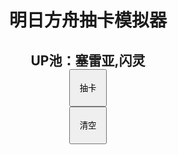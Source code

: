<!DOCTYPE html>
<html>
<head>
<meta charset="utf-8">
<title>明日方舟抽卡模拟器</title>

</head>
<body>
<h1 align="center">明日方舟抽卡模拟器</h1>
<h2 align="center">UP池：塞雷亚,闪灵
<div>
<form>

<div align="center">
  <input type="button" value="抽卡" onclick="clickButton()" style="height:60px;width:60px;"/>
  </div>
  <div align="center">
  <input type="button" value="清空" onclick="cleanup()" style="height:60px;width:60px;"/></div>
</form>
</div>
<body background="http://p5.qhimg.com/dr/1280__/t01459034aceb84f904.png"
style=" background-repeat:no-repeat ;
background-size:100% 100%;
background-attachment: fixed;"
>
<p id=demo><br></p>

<script>
var saileiya="<img style='border:5px solid #EEEE00' src='http://p2.qhimg.com/dr/150__/t012dd0eaddfe75600b.png' width='50' height='50'>"
var xiaomianyang="<img style='border:5px solid #EEEE00' src='http://p2.qhimg.com/dr/150__/t01487774e7e38e5c1e.png' width='50' height='50'>"
var nengtianshi="<img style='border:5px solid #EEEE00' src='http://p7.qhimg.com/dr/150__/t019c37b9d9b5ea1a5c.png' width='50' height='50'>"
var xiaohuolong="<img style='border:5px solid #EEEE00' src='http://p8.qhimg.com/dr/150__/t01665df6d2f7ffdc66.png' width='50' height='50'>"
var daimaowang="<img style='border:5px solid #EEEE00' src='http://p3.qhimg.com/dr/150__/t01c502355dfb308d1d.png' width='50' height='50'>"
var yinghui="<img style='border:5px solid #EEEE00' src='http://p8.qhimg.com/dr/150__/t0198c1592aaa1d557b.png 'width='50' height='50'>"
var sikadi="<img style='border:5px solid #EEEE00' src='http://p8.qhimg.com/dr/150__/t019b00ae321487781f.png' width='50' height='50'>"
var xingxiong="<img style='border:5px solid #EEEE00' src='http://p5.qhimg.com/dr/150__/t01ed97940a904fe79d.png' width='50' height='50'>"
var yeying="<img style='border:5px solid #EEEE00' src='http://p7.qhimg.com/dr/150__/t01a371828406834314.png' width='50' height='50'>"
var shanling="<img style='border:5px solid #EEEE00' src='http://p0.qhimg.com/dr/150__/t01530756367f2cee1c.png' width='50' height='50'>"
var jiege="<img style='border:5px solid #EEEE00' src='http://p5.qhimg.com/dr/150__/t01d02ff918590a9f9d.png' width='50' height='50'>"
/*
SR
*/
var yunxing="<img style='border:5px solid #FF0000' src='http://p1.qhimg.com/dr/150__/t01076e24d8da6ffe44.png' width='50' height='50'>"
var landu="<img style='border:5px solid #FF0000' src='http://p7.qhimg.com/dr/150__/t01c2d752ccca46acc3.png' width='50' height='50'>"
var puluo="<img style='border:5px solid #FF0000' src='http://p4.qhimg.com/dr/150__/t012ac05476f3e84b0b.png' width='50' height='50'>"
var baijin="<img style='border:5px solid #FF0000' src='http://p5.qhimg.com/dr/150__/t018f36f2056cfb3753.png' width='50' height='50'>"
var shoulin="<img style='border:5px solid #FF0000' src='http://p2.qhimg.com/dr/150__/t01fe9befb72c5fa20d.png' width='50' height='50'>"
var yemo="<img style='border:5px solid #FF0000' src='http://p3.qhimg.com/dr/150__/t019da149dea89cb03d.png' width='50' height='50'>"
var tianhuo="<img style='border:5px solid #FF0000' src='http://p1.qhimg.com/dr/150__/t01f3769228747d1ffd.png' width='50' height='50'>"
var lindong="<img style='border:5px solid #FF0000' src='http://p0.qhimg.com/dr/150__/t01e318e95d7934d59a.png' width='50' height='50'>"
var deke="<img style='border:5px solid #FF0000' src='http://p3.qhimg.com/dr/150__/t01fec5ad1cac71ea8f.png' width='50' height='50'>"
var youling="<img style='border:5px solid #FF0000' src='http://p1.qhimg.com/dr/150__/t0144bc8bb6c3b82fe5.png' width='50' height='50'>"
var fulan="<img style='border:5px solid #FF0000' src='http://p1.qhimg.com/dr/150__/t017ddbdaf24f97c8d3.png' width='50' height='50'>"
var lapu="<img style='border:5px solid #FF0000' src='http://p4.qhimg.com/dr/150__/t011d0fc4cbc5d0510c.png' width='50' height='50'>"
var leishe="<img style='border:5px solid #FF0000' src='http://p4.qhimg.com/dr/150__/t019d88ea4258977505.png' width='50' height='50'>"
var linguang="<img style='border:5px solid #FF0000' src='http://p1.qhimg.com/dr/150__/t018f43603ad070b485.png' width='50' height='50'>"
var kesong="<img style='border:5px solid #FF0000' src='http://p8.qhimg.com/dr/150__/t015cb4a3a66c02d6ca.png' width='50' height='50'>"
var huafa="<img style='border:5px solid #FF0000' src='http://p3.qhimg.com/dr/150__/t011d33ebbf64a2556d.png' width='50' height='50'>"
var hemo="<img style='border:5px solid #FF0000' src='http://p9.qhimg.com/dr/150__/t01ae211dc87d436afa.png' width='50' height='50'>"
var baimian="<img style='border:5px solid #FF0000' src='http://p4.qhimg.com/dr/150__/t01c30f9d9e22ac92c6.png' width='50' height='50'>"
var meier="<img style='border:5px solid #FF0000' src='http://p0.qhimg.com/dr/150__/t012c060bf0c7065917.png' width='50' height='50'>"
var sora="<img style='border:5px solid #FF0000' src='http://p2.qhimg.com/dr/150__/t01fcbb67562ce88b0b.png' width='50' height='50'>"
var zhenli="<img style='border:5px solid #FF0000' src='http://p8.qhimg.com/dr/150__/t01afb8dd75627ff672.png' width='50' height='50'>"
var chuxue="<img style='border:5px solid #FF0000' src='http://p3.qhimg.com/dr/150__/t0143b62127bdc254d6.png' width='50' height='50'>"
var shitie="<img style='border:5px solid #FF0000' src='http://p7.qhimg.com/dr/150__/t012e01eaf0e6fda37a.png' width='50' height='50'>"
var yaxin="<img style='border:5px solid #FF0000' src='http://p6.qhimg.com/dr/150__/t011f882e0c430d51a2.png' width='50' height='50'>"
var shixie="<img style='border:5px solid #FF0000' src='http://p9.qhimg.com/dr/150__/t011893c426074ce802.png' width='50' height='50'>"
var hong="<img style='border:5px solid #FF0000' src='http://p5.qhimg.com/dr/150__/t01f045b4be633c7b14.png' width='50' height='50'>"
/*
R
*/
var liuxing="<img src='http://p0.qhimg.com/dr/150__/t01269411046deb1bc2.png' width='50' height='50'>"
var jiexi="<img src='http://p6.qhimg.com/dr/150__/t014605bfade2a6cba7.png' width='50' height='50'>"
var baixue="<img src='http://p5.qhimg.com/dr/150__/t0118b51415939706cc.png' width='50' height='50'>"
var yuanshan="<img src='http://p1.qhimg.com/dr/150__/t016689d1382b22924d.png' width='50' height='50'>"
var qingdaofu="<img src='http://p1.qhimg.com/dr/150__/t01c236754d42051e9f.png' width='50' height='50'>"
var hongdou="<img src='http://p8.qhimg.com/dr/150__/t01f1dfa4fb29b3fd6e.png' width='50' height='50'>"
var musi="<img src='http://p1.qhimg.com/dr/150__/t0119f87682f7d8917b.png' width='50' height='50'>"
var shuangye="<img src='http://p2.qhimg.com/dr/150__/t019b6f499396ff0406.png' width='50' height='50'>"
var chanwan="<img src='http://p2.qhimg.com/dr/150__/t010f3fc472b4900b95.png' width='50' height='50'>"
var dubin="<img src='http://p2.qhimg.com/dr/150__/t0115aa310877b07f77.png' width='50' height='50'>"
var liefeng="<img src='http://p9.qhimg.com/dr/150__/t01ad54a8ac984b9946.png' width='50' height='50'>"
var gumi="<img src='http://p6.qhimg.com/dr/150__/t012b8712083684ebe9.png' width='50' height='50'>"
var shepi="<img src='http://p2.qhimg.com/dr/150__/t012603ad559fe16630.png' width='50' height='50'>"
var tiaoxiang="<img src='http://p0.qhimg.com/dr/150__/t01a216782933830c81.png' width='50' height='50'>"
var dilin="<img src='http://p6.qhimg.com/dr/150__/t01881bc81c3337410c.png' width='50' height='50'>"
var shenhai="<img src='http://p4.qhimg.com/dr/150__/t01ede14c4b4255d441.png' width='50' height='50'>"
var ansuo="<img src='http://p9.qhimg.com/dr/150__/t0114386af7b5ab089b.png' width='50' height='50'>"
var axiao="<img src='http://p4.qhimg.com/dr/150__/t018f48444dc04bab7f.png' width='50' height='50'>"
var li="<img src='http://p0.qhimg.com/dr/150__/t01c035725472bf99fb.png' width='50' height='50'>"
/*
N
*/
var keluo="<img src='http://p1.qhimg.com/dr/150__/t01c1bfbb9233daccd4.png' width='50' height='50'>"
var ande="<img src='http://p0.qhimg.com/dr/150__/t016604e81077ccb1f6.png' width='50' height='50'>"
var kongbao="<img src='http://p6.qhimg.com/dr/150__/t0160320f7e19905e9c.png' width='50' height='50'>"
var shidu="<img src='http://p4.qhimg.com/dr/150__/t0179edfff56ec456df.png' width='50' height='50'>"
var yanrong="<img src='http://p3.qhimg.com/dr/150__/t01651c49953d8bb071.png' width='50' height='50'>"
var xiangcao="<img src='http://p4.qhimg.com/dr/150__/t01f064d97af7b444a7.png' width='50' height='50'>"
var linyu="<img src='http://p0.qhimg.com/dr/150__/t012205ad0f9ddadd75.png' width='50' height='50'>"
var feng="<img src='http://p6.qhimg.com/dr/150__/t0112ded5e2c886e2ed.png' width='50' height='50'>"
var jiansheng="<img src='http://p1.qhimg.com/dr/150__/t01e1fe82f378388ef3.png' width='50' height='50'>"
var yuejian="<img src='http://p5.qhimg.com/dr/150__/t01e4af18cc68307213.png' width='50' height='50'>"
var migelu="<img src='http://p3.qhimg.com/dr/150__/t01c064f122e000a7b7.png' width='50' height='50'>"
var kati="<img src='http://p9.qhimg.com/dr/150__/t01a11167e7b570c380.png' width='50' height='50'>"
var furong="<img src='http://p7.qhimg.com/dr/150__/t01cc057775b9b8d2ea.png' width='50' height='50'>"
var ansai="<img src='http://p7.qhimg.com/dr/150__/t013ee228947b0d0e66.png' width='50' height='50'>"
var zilan="<img src='http://p2.qhimg.com/dr/150__/t016c94f9edd3891f30.png' width='50' height='50'>"



var geta
var decide
var a
var b
var c=0
var i=0
var index=0
var consta
var d
var upssr
var decideupssr
var upsr
var decideupsr
var sr
var r
var n
var num6=0
var num5=0
var num4=0

function drawCard(){
geta=Math.floor(Math.random()*100)
if(geta>=0&&geta<=1+i*2){
	decide=0;
	}
else 
    {
	decide=1;
	}
if(decide==1){
	   index++;	
		}
	 else{
		index=0; 
		 }
if(index>=50){
	i++;
	}
else{
	
     i=0;
	}


}

function drawNormal(){
	consta=Math.floor(Math.random()*98)
	
	if(consta>=0&&consta<=7){
	 drawSrcard();
	}
	if(consta>7&&consta<=57){
	 drawRcard();
	}
	if(consta>57&&consta<=97){
	 drawNcard();
	}
	}




function drawSsrcard(){
upssr=Math.floor(Math.random()*2);
num6++;

if(upssr==0){
	num4++
	decideupssr=Math.floor(Math.random()*2);
	switch(decideupssr){
	
	case 0:
document.getElementById("demo").innerHTML +=saileiya;
break;
	
	case 1:
document.getElementById("demo").innerHTML +=shanling;
break;
	
	}
}
	
	else{
	
	a=Math.floor(Math.random()*9);
	switch(a){


case 0:
document.getElementById("demo").innerHTML +=xiaomianyang;
break;

case 1:
document.getElementById("demo").innerHTML +=nengtianshi;
break;

case 2:
document.getElementById("demo").innerHTML +=xiaohuolong;
break;

case 3:
document.getElementById("demo").innerHTML +=daimaowang;
break;	

case 4:
document.getElementById("demo").innerHTML +=yinghui;
break;

case 5:
document.getElementById("demo").innerHTML +=sikadi;
break;

case 6:
document.getElementById("demo").innerHTML +=xingxiong;
break;

case 7:
document.getElementById("demo").innerHTML +=yeying;
break;

case 8:
document.getElementById("demo").innerHTML +=jiege;
break;
	}
}
}
function drawSrcard(){
upsr=Math.floor(Math.random()*2);
num5++;


if(upsr==0){
	decideupsr=Math.floor(Math.random()*3);
	switch(decideupsr){
	
	case 0:
document.getElementById("demo").innerHTML +=youling;
break;
	
	case 1:
document.getElementById("demo").innerHTML +=zhenli;
break;

    case 2:
document.getElementById("demo").innerHTML +=hong;
break;
	
	}
}
	
	else{
	
	sr=Math.floor(Math.random()*23);
	switch(sr){


case 0:
document.getElementById("demo").innerHTML +=yunxing;
break;

case 1:
document.getElementById("demo").innerHTML +=landu;
break;

case 2:
document.getElementById("demo").innerHTML +=puluo;
break;

case 3:
document.getElementById("demo").innerHTML +=baijin;
break;	

case 4:
document.getElementById("demo").innerHTML +=shoulin;
break;

case 5:
document.getElementById("demo").innerHTML +=yemo;
break;

case 6:
document.getElementById("demo").innerHTML +=tianhuo;
break;

case 7:
document.getElementById("demo").innerHTML +=lindong;
break;

case 8:
document.getElementById("demo").innerHTML +=deke;
break;

case 9:
document.getElementById("demo").innerHTML +=fulan;
break;

case 10:
document.getElementById("demo").innerHTML +=lapu;
break;

case 11:
document.getElementById("demo").innerHTML +=leishe;
break;

case 12:
document.getElementById("demo").innerHTML +=linguang;
break;

case 13:
document.getElementById("demo").innerHTML +=kesong;
break;

case 14:
document.getElementById("demo").innerHTML +=huafa;
break;

case 15:
document.getElementById("demo").innerHTML +=baimian;
break;

case 16:
document.getElementById("demo").innerHTML +=meier;
break;

case 17:
document.getElementById("demo").innerHTML +=sora;
break;

case 18:
document.getElementById("demo").innerHTML +=chuxue;
break;

case 19:
document.getElementById("demo").innerHTML +=shitie;
break;

case 20:
document.getElementById("demo").innerHTML +=yaxin;
break;

case 21:
document.getElementById("demo").innerHTML +=shixie;
break;

case 22:
document.getElementById("demo").innerHTML +=hemo;
break;
	}
}
	}

function drawRcard(){
r=Math.floor(Math.random()*19);
	switch(r){


case 0:
document.getElementById("demo").innerHTML +=liuxing;
break;

case 1:
document.getElementById("demo").innerHTML +=jiexi;
break;

case 2:
document.getElementById("demo").innerHTML +=baixue;
break;

case 3:
document.getElementById("demo").innerHTML +=yuanshan;
break;	

case 4:
document.getElementById("demo").innerHTML +=qingdaofu;
break;

case 5:
document.getElementById("demo").innerHTML +=hongdou;
break;

case 6:
document.getElementById("demo").innerHTML +=musi;
break;

case 7:
document.getElementById("demo").innerHTML +=shuangye;
break;

case 8:
document.getElementById("demo").innerHTML +=chanwan;
break;

case 9:
document.getElementById("demo").innerHTML +=dubin;
break;

case 10:
document.getElementById("demo").innerHTML +=liefeng;
break;

case 11:
document.getElementById("demo").innerHTML +=gumi;
break;

case 12:
document.getElementById("demo").innerHTML +=shepi;
break;

case 13:
document.getElementById("demo").innerHTML +=tiaoxiang;
break;

case 14:
document.getElementById("demo").innerHTML +=dilin;
break;

case 15:
document.getElementById("demo").innerHTML +=shenhai;
break;

case 16:
document.getElementById("demo").innerHTML +=ansuo;
break;

case 17:
document.getElementById("demo").innerHTML +=ansuo;
break;

case 18:
document.getElementById("demo").innerHTML +=li;
break;
	}

	}
function drawNcard(){
n=Math.floor(Math.random()*15);
	switch(n){


case 0:
document.getElementById("demo").innerHTML +=keluo;
break;

case 1:
document.getElementById("demo").innerHTML +=ande;
break;

case 2:
document.getElementById("demo").innerHTML +=kongbao;
break;

case 3:
document.getElementById("demo").innerHTML +=shidu;
break;	

case 4:
document.getElementById("demo").innerHTML +=yanrong;
break;

case 5:
document.getElementById("demo").innerHTML +=xiangcao;
break;

case 6:
document.getElementById("demo").innerHTML +=linyu;
break;

case 7:
document.getElementById("demo").innerHTML +=feng;
break;

case 8:
document.getElementById("demo").innerHTML +=jiansheng;
break;

case 9:
document.getElementById("demo").innerHTML +=yuejian;
break;

case 10:
document.getElementById("demo").innerHTML +=migelu;
break;

case 11:
document.getElementById("demo").innerHTML +=kati;
break;

case 12:
document.getElementById("demo").innerHTML +=furong;
break;

case 13:
document.getElementById("demo").innerHTML +=ansai;
break;

case 14:
document.getElementById("demo").innerHTML +=zilan;
break;

	}
	}

function display(){
	switch(decide){
	case 0:
drawSsrcard();
break;

case 1:
drawNormal();
break;

		
		}
	
	 
	}

	



function clickButton(){
	document.getElementById('demo').innerHTML = '';
	document.getElementById('nowa').innerHTML = '';
	document.getElementById('brave').innerHTML ='';
	document.getElementById('dark').innerHTML ='';
	c++
	document.getElementById("demo").innerHTML +='<div>'+"第"+c+"次抽卡结果："+'</div>';
	 for(var b=0;b<10;b++){
		drawCard();
		display();
	 }
	document.getElementById('nowa').innerHTML +="抽到6星数量："+num6
	document.getElementById('brave').innerHTML+="抽到5星数量："+num5
	document.getElementById('dark').innerHTML+="抽到up6星数量："+num4
		
		}
		
function cleanup(){
	
	document.getElementById('demo').innerHTML = '';
	c=0;
    index=0;
	document.getElementById('nowa').innerHTML = '';
	document.getElementById('brave').innerHTML ='';
	document.getElementById('dark').innerHTML ='';
	num6=0
	num5=0
	num4=0
	}
</script>
<div align="center">
<p id=nowa>

</p>
</div>
<div align="center">
<p id=brave>

</p>
</div>
<div align="center">
<p id=dark>

</p>
</div>

</div>
</body>
</html>
